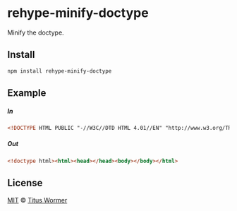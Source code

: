 <!--This file is generated by `build-packages.js`-->

# rehype-minify-doctype

Minify the doctype.

## Install

```sh
npm install rehype-minify-doctype
```

## Example

##### In

```html
<!DOCTYPE HTML PUBLIC "-//W3C//DTD HTML 4.01//EN" "http://www.w3.org/TR/html4/strict.dtd"><html><head></head><body></body></html>
```

##### Out

```html
<!doctype html><html><head></head><body></body></html>
```

## License

[MIT](https://github.com/rehypejs/rehype-minify/blob/master/LICENSE) © [Titus Wormer](http://wooorm.com)
